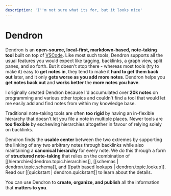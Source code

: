 ```yaml
---
description: 'I''m not sure what its for, but it looks nice'
---
```


# Dendron

Dendron is an **open-source, local-first, markdown-based, note-taking tool** built on top of [VSCode](https://code.visualstudio.com/). Like most such tools, Dendron supports all the usual features you would expect like tagging, backlinks, a graph view, split panes, and so forth. But it doesn't stop there - whereas most tools \(try to make it\) easy to **get notes in**, they tend to make it **hard to get them back out** later, and it only **gets worse as you add more notes**. Dendron helps you **get notes back out** and **works better** the **more notes you have**.

I originally created Dendron because I'd accumulated over **20k notes** on programming and various other topics and couldn't find a tool that would let me easily add and find notes from within my knowledge base.

Traditional note-taking tools are often **too rigid** by having an in-flexible hierarchy that doesn't let you file a note in multiple places. Newer tools are **too flexible** by eschewing hierarchies altogether in favour of relying solely on backlinks.

Dendron finds the **usable center** between the two extremes by supporting the linking of any two arbitrary notes through backlinks while also maintaining a **canonical hierarchy** for every note. We do this through a form of **structured note-taking** that relies on the combination of \[\[hierarchies\|dendron.topic.hierarchies\]\], \[\[schemas \| dendron.topic.schema\]\], and \[\[path based lookups \| dendron.topic.lookup\]\]. Read our \[\[quickstart \| dendron.quickstart\]\] to learn about the details.

You can use Dendron to **create, organize, and publish** all the information that **matters to you**.

